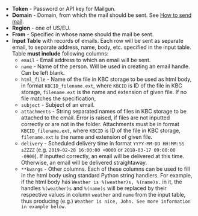 * **Token** - Password or API key for Mailgun.
* **Domain** - Domain, from which the mail should be sent. See [How to send mail](https://documentation.mailgun.com/en/latest/quickstart-sending.html#how-to-start-sending-email).
* **Region** - one of US/EU.
* **From** - Specifiec in whose name should the mail be sent.
* **Input Table** with records of emails. Each row will be sent as separate email, to separate address, name, body, etc. specified in the input table. Table **must include** following columns:
    * `email` - Email address to which an email will be sent.
    * `name` - Name of the person. Will be used in creating an email handle. Can be left blank.
    * `html_file` - Name of the file in KBC storage to be used as html body, in format `KBCID_filename.ext`, where `KBCID` is ID of the file in KBC storage, `filename.ext` is the name and extension of given file. If no file matches the specification,
    * `subject` - Subject of an email.
    * `attachments` - String separated names of files in KBC storage to be attached to the email. Error is raised, if files are not inputted correctly or are not in the folder. Attachments must be in format `KBCID_filename.ext`, where `KBCID` is ID of the file in KBC storage, `filename.ext` is the name and extension of given file.
    * `delivery` - Scheduled delivery time in format `YYYY-MM-DD HH:MM:SS ±ZZZZ` (e.g. `2019-02-28 16:00:00 +0000` or `2018-03-17 09:00:00 -0900`). If inputted correctly, an email will be delivered at this time. Otherwise, an email will be delivered straightaway.
    * `**kwargs` - Other columns. Each of these columns can be used to fill in the html body using standard Python string handlers. For example, if the html body has `Weather is %(weather)s, %(name)s.` in it, the handles `%(weather)s` and `%(name)s` will be replaced by their respective values in column `weather` and `name` from the input table, thus producing (e.g.) `Weather is nice, John. See more information in example below.`